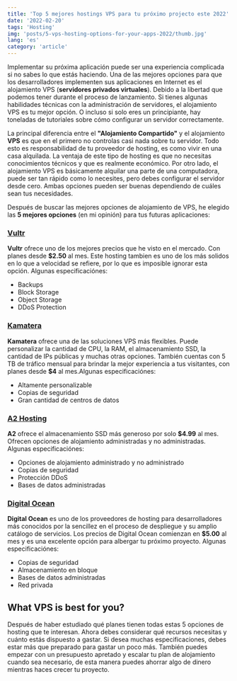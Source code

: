 ```yaml
---
title: 'Top 5 mejores hostings VPS para tu próximo projecto este 2022'
date: '2022-02-20'
tags: 'Hosting'
img: 'posts/5-vps-hosting-options-for-your-apps-2022/thumb.jpg'
lang: 'es'
category: 'article'
---
```


Implementar su próxima aplicación puede ser una experiencia complicada si no sabes lo que estás haciendo. Una de las mejores opciones para que los desarrolladores implementen sus aplicaciones en Internet es el alojamiento VPS (**servidores privados virtuales**). Debido a la libertad que podemos tener durante el proceso de lanzamiento. Si tienes algunas habilidades técnicas con la administración de servidores, el alojamiento VPS es tu mejor opción. O incluso si solo eres un principiante, hay toneladas de tutoriales sobre cómo configurar un servidor correctamente.  

La principal diferencia entre el **"Alojamiento Compartido"** y el alojamiento **VPS** es que en el primero no controlas casi nada sobre tu servidor. Todo esto es responsabilidad de tu proveedor de hosting, es como vivir en una casa alquilada. La ventaja de este tipo de hosting es que no necesitas conocimientos técnicos y que es realmente económico. Por otro lado, el alojamiento VPS es básicamente alquilar una parte de una computadora, puede ser tan rápido como lo necesites, pero debes configurar el servidor desde cero. Ambas opciones pueden ser buenas dependiendo de cuáles sean tus necesidades.

Después de buscar las mejores opciones de alojamiento de VPS, he elegido las **5 mejores opciones** (en mi opinión) para tus futuras aplicaciones:

### [Vultr](https://www.vultr.com/products/cloud-compute/)
**Vultr** ofrece uno de los mejores precios que he visto en el mercado. Con planes desde **$2.50** al mes. Este hosting tambien es uno de los más solidos en lo que a velocidad se refiere, por lo que es imposible ignorar esta opción.
Algunas especificaciónes: 
- Backups
- Block Storage
- Object Storage
- DDoS Protection

### [Kamatera](https://www.kamatera.com/express/compute/)
**Kamatera** ofrece una de las soluciones VPS más flexibles. Puede personalizar la cantidad de CPU, la RAM, el almacenamiento SSD, la cantidad de IPs públicas y muchas otras opciones. También cuentas con 5 TB de tráfico mensual para brindar la mejor experiencia a tus visitantes, con planes desde **$4** al mes.Algunas especificaciónes:
- Altamente personalizable
- Copias de seguridad
- Gran cantidad de centros de datos

### [A2 Hosting](https://www.a2hosting.com/vps-hosting)
**A2** ofrece el almacenamiento SSD más generoso por solo **$4.99** al mes. Ofrecen opciones de alojamiento administradas y no administradas.
Algunas especificaciónes:
- Opciones de alojamiento administrado y no administrado
- Copias de seguridad
- Protección DDoS
- Bases de datos administradas

### [Digital Ocean](https://www.digitalocean.com/products/droplets)
**Digital Ocean** es uno de los proveedores de hosting para desarrolladores más conocidos por la sencillez en el proceso de despliegue y su amplio catálogo de servicios. Los precios de Digital Ocean comienzan en **$5.00** al mes y es una excelente opción para albergar tu próximo proyecto.
Algunas especificaciónes:
- Copias de seguridad
- Almacenamiento en bloque
- Bases de datos administradas
- Red privada

## What VPS is best for you?
Después de haber estudiado qué planes tienen todas estas 5 opciones de hosting que te interesan. Ahora debes considerar qué recursos necesitas y cuánto estás dispuesto a gastar. Si desea muchas especificaciones, debes estar más que preparado para gastar un poco más. También puedes empezar con un presupuesto apretado y escalar tu plan de alojamiento cuando sea necesario, de esta manera puedes ahorrar algo de dinero mientras haces crecer tu proyecto.